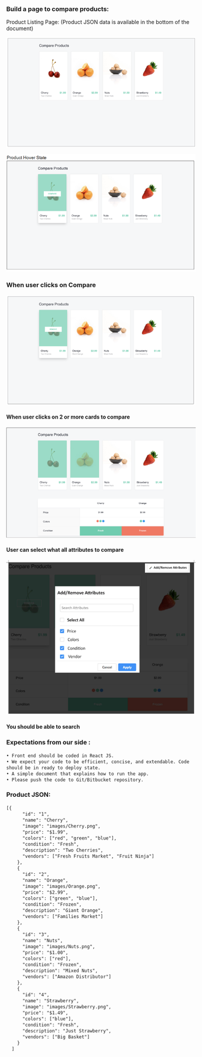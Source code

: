 ### Build a page to compare products:

Product Listing Page: (Product JSON data is available in the bottom of the document)

![](assets/2020-09-27-14-20-33.png)

![](assets/2020-09-27-14-20-44.png)

### When user clicks on Compare

![](assets/2020-09-27-14-21-05.png)

#### When user clicks on 2 or more cards to compare

![](assets/2020-09-27-14-21-30.png)

#### User can select what all attributes to compare

![](assets/2020-09-27-14-21-51.png)

#### You should be able to search

### Expectations from our side :

    • Front end should be coded in React JS.
    • We expect your code to be efficient, concise, and extendable. Code should be in ready to deploy state.
    • A simple document that explains how to run the app.
    • Please push the code to Git/Bitbucket repository.

### Product JSON:

```
[{
      "id": "1",
      "name": "Cherry",
      "image": "images/Cherry.png",
      "price": "$1.99",
      "colors": ["red", "green", "blue"],
      "condition": "Fresh",
      "description": "Two Cherries",
      "vendors": ["Fresh Fruits Market", "Fruit Ninja"]
    },
    {
      "id": "2",
      "name": "Orange",
      "image": "images/Orange.png",
      "price": "$2.99",
      "colors": ["green", "blue"],
      "condition": "Frozen",
      "description": "Giant Orange",
      "vendors": ["Families Market"]
    },
    {
      "id": "3",
      "name": "Nuts",
      "image": "images/Nuts.png",
      "price": "$1.00",
      "colors": ["red"],
      "condition": "Frozen",
      "description": "Mixed Nuts",
      "vendors": ["Amazon Distributor"]
    },
    {
      "id": "4",
      "name": "Strawberry",
      "image": "images/Strawberry.png",
      "price": "$1.49",
      "colors": ["blue"],
      "condition": "Fresh",
      "description": "Just Strawberry",
      "vendors": ["Big Basket"]
    }
  ]
```
